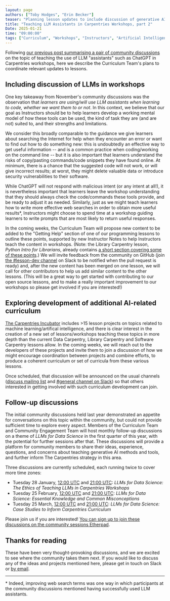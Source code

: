 ```yaml
---
layout: page
authors: ["Toby Hodges", "Erin Becker"]
teaser: "Planning lesson updates to include discussion of generative AI tools"
title: "Teaching LLM Assistants in Carpentries Workshops, part 2"
Date: 2025-01-21
time: "09:00:00"
tags: ["Curriculum", "Workshops", "Instructors", "Artificial Intelligence", "Community Discussions"]
---
```


Following [our previous post summarising a pair of community discussions](/blog/2025/01/teaching-llms-report) on the topic of teaching the use of LLM "assistants" such as ChatGPT in Carpentries workshops, here we describe the Curriculum Team's plans to coordinate relevant updates to lessons. 

## Including discussion of LLMs in workshops
One key takeaway from November's community discussions was the observation that _learners are using/will use LLM assistants when learning to code, whether we want them to or not_.
In this context, we believe that our goal as Instructors should be to help learners develop a working mental model of how these tools can be used, the kind of task they are (and are not) suited to, and their strengths and limitations.

We consider this broadly comparable to the guidance we give learners about searching the Internet for help when they encounter an error or want to find out how to do something new: this is undoubtedly an effective way to get useful information -- and is a common practice when coding/working on the command line -- but it is also important that learners understand the risks of copy/pasting commands/code snippets they have found online. At minimum, there is a chance that the suggested code will not work, or will give incorrect results; at worst, they might delete valuable data or introduce security vulnerabilities to their software.

While ChatGPT will not respond with malicious intent (or any intent at all!), it is nevertheless important that learners leave the workshop understanding that they should always check the code/commands these tools provide, and be ready to adjust it as needed. 
Similarly, just as we might teach learners how to write more effective web searches in order to obtain more useful results*, Instructors might choose to spend time at a workshop guiding learners to write prompts that are most likely to return useful responses.

In the coming weeks, the Curriculum Team will propose new content to be added to the "Getting Help" section of one of our programming lessons to outline these points, supported by new Instructor Notes to help Instructors teach the content in workshops.
(Note: the Library Carpentry lesson, _Python Intro for Librarians_, already contains [a short section covering some of these points](https://librarycarpentry.github.io/lc-python-intro/wrap.html#generative-ai-and-python).) 
We will invite feedback from the community on GitHub (join [the #lesson-dev channel](https://carpentries.slack.com/archives/C3KUTT5V3) on Slack to be notified when the pull request is ready) and, after the new content has been merged on one lesson, we will call for other contributors to help us add similar content to the other lessons.
(This will be a great way to get started with contributing to our open source lessons, and to make a really important improvement to our workshops so please get involved if you are interested!)

## Exploring development of additional AI-related curriculum
[The Carpentries Incubator](https://carpentries-incubator.org) includes >15 lesson projects on topics related to machine learning/artifical intelligence, and there is clear interest in the creation of a new set of lessons/workshops teaching these topics in more depth than the current Data Carpentry, Library Carpentry and Software Carpentry lessons allow.
In the coming weeks, we will reach out to the developers of these projects and invite them to join a discussion of how we might encourage coordination between projects and combine efforts, to produce a coherent curriculum or set of curricula from these various lessons.

Once scheduled, that discussion will be announced on the usual channels ([discuss mailing list](https://carpentries.topicbox.com/groups/discuss) and [#general channel on Slack](https://carpentries.slack.com/archives/C03LE48AY)) so that others interested in getting involved with such curriculum development can join.

## Follow-up discussions
The initial community discussions held last year demonstrated an appetite for conversations on this topic within the community, but could not provide sufficient time to explore every aspect.
Members of the Curriculum Team and Community Engagement Team will host monthly follow-up discussions on a theme of _LLMs for Data Science_ in the first quarter of this year, with the potential for further sessions after that.
These discussions will provide a platform for community members to share their ideas, experience, questions, and concerns about teaching generative AI methods and tools, and further inform The Carpentries strategy in this area.

Three discussions are currently scheduled, each running twice to cover more time zones:

* Tuesday 28 January, [12:00 UTC](https://www.timeanddate.com/worldclock/fixedtime.html?msg=Carpentries+Community+Discussion&iso=20250128T1200) and [21:00 UTC](https://www.timeanddate.com/worldclock/fixedtime.html?msg=Carpentries+Community+Discussion&iso=20250128T2100): _LLMs for Data Science: The Ethics of Teaching LLMs in Carpentries Workshops_
* Tuesday 25 February, [12:00 UTC](https://www.timeanddate.com/worldclock/fixedtime.html?msg=Carpentries+Community+Discussion&iso=20250128T1200) and [21:00 UTC](https://www.timeanddate.com/worldclock/fixedtime.html?msg=Carpentries+Community+Discussion&iso=20250128T2100): _LLMs for Data Science: Essential Knowledge and Common Misconceptions_
* Tuesday 25 March, [12:00 UTC](https://www.timeanddate.com/worldclock/fixedtime.html?msg=Carpentries+Community+Discussion&iso=20250128T1200) and [21:00 UTC](https://www.timeanddate.com/worldclock/fixedtime.html?msg=Carpentries+Community+Discussion&iso=20250128T2100): _LLMs for Data Science: Case Studies to Inform Carpentries Curriculum_

Please join us if you are interested! [You can sign up to join these discussions on the community sessions Etherpad](https://pad.carpentries.org/community-sessions-2025).

## Thanks for reading
These have been very thought-provoking discussions, and we are excited to see where the community takes them next. If you would like to discuss any of the ideas and projects mentioned here, please get in touch on Slack or [by email](mailto:curriculum@carpentries.org).

---

\* Indeed, improving web search terms was one way in which participants at the community discussions mentioned having successfully used LLM assistants.
